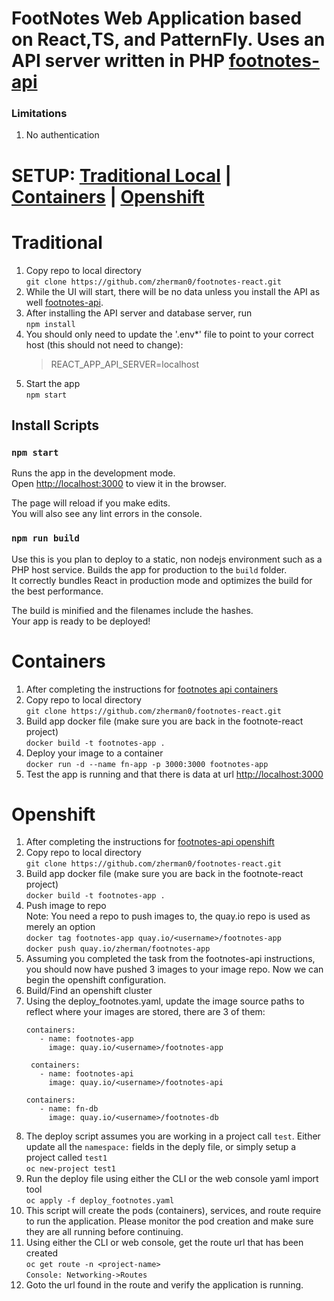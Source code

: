 # FootNotes Web Application based on React,TS, and PatternFly. Uses an API server written in PHP [footnotes-api](zherman0/footnotes-api)

### Limitations

1. No authentication

# SETUP: [Traditional Local](#traditional) | [Containers](#containers) | [Openshift](#openshift)

# Traditional

1. Copy repo to local directory <br/>
   `git clone https://github.com/zherman0/footnotes-react.git`
2. While the UI will start, there will be no data unless you install the API as well [footnotes-api](https://github.com/zherman0/footnotes-api).
3. After installing the API server and database server, run <br/>
   `npm install`<br/>
4. You should only need to update the '.env\*' file to point to your correct host (this should not need to change):
   > REACT_APP_API_SERVER=localhost
5. Start the app<br/>
   `npm start`

## Install Scripts

### `npm start`

Runs the app in the development mode.\
Open [http://localhost:3000](http://localhost:3000) to view it in the browser.

The page will reload if you make edits.\
You will also see any lint errors in the console.

### `npm run build`

Use this is you plan to deploy to a static, non nodejs environment such as a PHP host service.
Builds the app for production to the `build` folder.\
It correctly bundles React in production mode and optimizes the build for the best performance.

The build is minified and the filenames include the hashes.\
Your app is ready to be deployed!

# Containers

1. After completing the instructions for [footnotes api containers](https://github.com/zherman0/footnotes-api/tree/main#containers)
1. Copy repo to local directory <br/>
   `git clone https://github.com/zherman0/footnotes-react.git`
1. Build app docker file (make sure you are back in the footnote-react project)<br/>
   `docker build -t footnotes-app .`
1. Deploy your image to a container<br/>
   `docker run -d --name fn-app -p 3000:3000 footnotes-app`
1. Test the app is running and that there is data at url [http://localhost:3000](http://localhost:3000)

# Openshift

1. After completing the instructions for [footnotes-api openshift](https://github.com/zherman0/footnotes-api/tree/main#openshift)
1. Copy repo to local directory <br/>
   `git clone https://github.com/zherman0/footnotes-react.git`
1. Build app docker file (make sure you are back in the footnote-react project)<br/>
   `docker build -t footnotes-app .`
1. Push image to repo<br/>
   Note: You need a repo to push images to, the quay.io repo is used as merely an option<br/>
   `docker tag footnotes-app quay.io/<username>/footnotes-app`<br/>
   `docker push quay.io/zherman/footnotes-app`
1. Assuming you completed the task from the footnotes-api instructions, you should now have pushed 3 images to your image repo. Now we can begin the openshift configuration.
1. Build/Find an openshift cluster
1. Using the deploy_footnotes.yaml, update the image source paths to reflect where your images are stored, there are 3 of them:
   ```
   containers:
      - name: footnotes-app
        image: quay.io/<username>/footnotes-app
   ```
   ```
    containers:
      - name: footnotes-api
        image: quay.io/<username>/footnotes-api
   ```
   ```
   containers:
      - name: fn-db
        image: quay.io/<username>/footnotes-db
   ```
1. The deploy script assumes you are working in a project call `test`. Either update all the `namespace:` fields in the deply file, or simply setup a project called `test1`<br/>
   `oc new-project test1`
1. Run the deploy file using either the CLI or the web console yaml import tool<br/>
   `oc apply -f deploy_footnotes.yaml`
1. This script will create the pods (containers), services, and route require to run the application. Please monitor the pod creation and make sure they are all running before continuing.
1. Using either the CLI or web console, get the route url that has been created<br/>
   `oc get route -n <project-name>`<br/>
   `Console: Networking->Routes`
1. Goto the url found in the route and verify the application is running.

